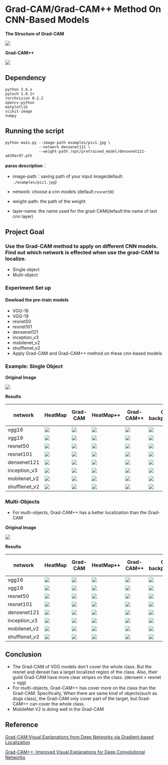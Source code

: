 # Grad-CAM/Grad-CAM++ Method On CNN-Based Models




**The Structure of Grad-CAM**

![](examples/grad-cam.jpg)



**Grad-CAM++**

![](examples/Grad-CAM++.png)



## Dependency

```wiki
python 3.6.x
pytoch 1.0.1+
torchvision 0.2.2
opencv-python
matplotlib
scikit-image
numpy
```



## Running the script

```shell
python main.py --image-path examples/pic1.jpg \
               --network densenet121 \
               --weight-path /opt/pretrained_model/densenet121-a639ec97.pth
```

**paras description**：

- image-path：saving path of your input image(default: `./examples/pic1.jpg`)

- network: choose a cnn models (default:`resnet50`)
- weight-path: the path of the weight 
- layer-name: the name used for the grad-CAM(default:the name of last cnn layer)


## Project Goal


### Use the Grad-CAM method to apply on different CNN models. Find out which network is effected when use the grad-CAM to localize. 
- Single object
- Multi-object

### Experiment Set up
#### Dowload the pre-train models
- VGG-16
- VGG-19
- resnet50
- resnet101
- densenet121
- inception_v3
- mobilenet_v2
- shufflenet_v2
- Apply Grad-CAM and Grad-CAM++ method on these cnn-based models

### Example: Single Object


**Original Image**

![](/examples/pic1.jpg)

**Results**

| network      | HeatMap                                   | Grad-CAM                              | HeatMap++                                   | Grad-CAM++                              | Guided backpropagation               | Guided Grad-CAM                          |
| ------------ | ----------------------------------------- | ------------------------------------- | ------------------------------------------- | --------------------------------------- | ------------------------------------ | ---------------------------------------- |
| vgg16        | ![](results/pic1-vgg16-heatmap.jpg)       | ![](results/pic1-vgg16-cam.jpg)       | ![](results/pic1-vgg16-heatmap++.jpg)       | ![](results/pic1-vgg16-cam++.jpg)       | ![](results/pic1-vgg16-gb.jpg)       | ![](results/pic1-vgg16-cam_gb.jpg)       |
| vgg19        | ![](results/pic1-vgg19-heatmap.jpg)       | ![](results/pic1-vgg19-cam.jpg)       | ![](results/pic1-vgg19-heatmap++.jpg)       | ![](results/pic1-vgg19-cam++.jpg)       | ![](results/pic1-vgg19-gb.jpg)       | ![](results/pic1-vgg19-cam_gb.jpg)       |
| resnet50     | ![](results/pic1-resnet50-heatmap.jpg)    | ![](results/pic1-resnet50-cam.jpg)    | ![](results/pic1-resnet50-heatmap++.jpg)    | ![](results/pic1-resnet50-cam++.jpg)    | ![](results/pic1-resnet50-gb.jpg)    | ![](results/pic1-resnet50-cam_gb.jpg)    |
| resnet101    | ![](results/pic1-resnet101-heatmap.jpg)   | ![](results/pic1-resnet101-cam.jpg)   | ![](results/pic1-resnet101-heatmap++.jpg)   | ![](results/pic1-resnet50-cam++.jpg)    | ![](results/pic1-resnet101-gb.jpg)   | ![](results/pic1-resnet101-cam_gb.jpg)   |
| densenet121  | ![](results/pic1-densenet121-heatmap.jpg) | ![](results/pic1-densenet121-cam.jpg) | ![](results/pic1-densenet121-heatmap++.jpg) | ![](results/pic1-densenet121-cam++.jpg) | ![](results/pic1-densenet121-gb.jpg) | ![](results/pic1-densenet121-cam_gb.jpg) |
| inception_v3 | ![](results/pic1-inception-heatmap.jpg)   | ![](results/pic1-inception-cam.jpg)   | ![](results/pic1-inception-heatmap++.jpg)   | ![](results/pic1-inception-cam++.jpg)   | ![](results/pic1-inception-gb.jpg)   | ![](results/pic1-inception-cam_gb.jpg)   |
| mobilenet_v2 | ![](results/pic1-mobilenet_v2-heatmap.jpg)   | ![](results/pic1-mobilenet_v2-cam.jpg)   | ![](results/pic1-mobilenet_v2-heatmap++.jpg)   | ![](results/pic1-mobilenet_v2-cam++.jpg)   | ![](results/pic1-mobilenet_v2-gb.jpg)   | ![](results/pic1-mobilenet_v2-cam_gb.jpg)   |
| shufflenet_v2 | ![](results/pic1-shufflenet_v2-heatmap.jpg)   | ![](results/pic1-shufflenet_v2-cam.jpg)   | ![](results/pic1-shufflenet_v2-heatmap++.jpg)   | ![](results/pic1-shufflenet_v2-cam++.jpg)   | ![](results/pic1-shufflenet_v2-gb.jpg)   | ![](results/pic1-shufflenet_v2-cam_gb.jpg)   |

### Multi-Objects

- For multi-objects, Grad-CAM++ has a better localization than the Grad-CAM

**Original Image**

![](./examples/multiple_dogs.jpg)

**Results**

| network      | HeatMap                                   | Grad-CAM                              | HeatMap++                                   | Grad-CAM++                              | Guided backpropagation               | Guided Grad-CAM                          |
| ------------ | ----------------------------------------- | ------------------------------------- | ------------------------------------------- | --------------------------------------- | ------------------------------------ | ---------------------------------------- |
| vgg16        | ![](results/multiple_dogs-vgg16-heatmap.jpg)       | ![](results/multiple_dogs-vgg16-cam.jpg)       | ![](results/multiple_dogs-vgg16-heatmap++.jpg)       | ![](results/multiple_dogs-vgg16-cam++.jpg)       | ![](results/multiple_dogs-vgg16-gb.jpg)       | ![](results/multiple_dogs-vgg16-cam_gb.jpg)       |
| vgg19        | ![](results/multiple_dogs-vgg19-heatmap.jpg)       | ![](results/multiple_dogs-vgg19-cam.jpg)       | ![](results/multiple_dogs-vgg19-heatmap++.jpg)       | ![](results/multiple_dogs-vgg19-cam++.jpg)       | ![](results/multiple_dogs-vgg19-gb.jpg)       | ![](results/multiple_dogs-vgg19-cam_gb.jpg)       |
| resnet50     | ![](results/multiple_dogs-resnet50-heatmap.jpg)    | ![](results/multiple_dogs-resnet50-cam.jpg)    | ![](results/multiple_dogs-resnet50-heatmap++.jpg)    | ![](results/multiple_dogs-resnet50-cam++.jpg)    | ![](results/multiple_dogs-resnet50-gb.jpg)    | ![](results/multiple_dogs-resnet50-cam_gb.jpg)    |
| resnet101    | ![](results/multiple_dogs-resnet101-heatmap.jpg)   | ![](results/multiple_dogs-resnet101-cam.jpg)   | ![](results/multiple_dogs-resnet101-heatmap++.jpg)   | ![](results/multiple_dogs-resnet50-cam++.jpg)    | ![](results/multiple_dogs-resnet101-gb.jpg)   | ![](results/multiple_dogs-resnet101-cam_gb.jpg)   |
| densenet121  | ![](results/multiple_dogs-densenet121-heatmap.jpg) | ![](results/multiple_dogs-densenet121-cam.jpg) | ![](results/multiple_dogs-densenet121-heatmap++.jpg) | ![](results/multiple_dogs-densenet121-cam++.jpg) | ![](results/multiple_dogs-densenet121-gb.jpg) | ![](results/multiple_dogs-densenet121-cam_gb.jpg) |
| inception_v3 | ![](results/multiple_dogs-inception-heatmap.jpg)   | ![](results/multiple_dogs-inception-cam.jpg)   | ![](results/multiple_dogs-inception-heatmap++.jpg)   | ![](results/multiple_dogs-inception-cam++.jpg)   | ![](results/multiple_dogs-inception-gb.jpg)   | ![](results/multiple_dogs-inception-cam_gb.jpg)   |
| mobilenet_v2 | ![](results/multiple_dogs-mobilenet_v2-heatmap.jpg)   | ![](results/multiple_dogs-mobilenet_v2-cam.jpg)   | ![](results/multiple_dogs-mobilenet_v2-heatmap++.jpg)   | ![](results/multiple_dogs-mobilenet_v2-cam++.jpg)   | ![](results/multiple_dogs-mobilenet_v2-gb.jpg)   | ![](results/multiple_dogs-mobilenet_v2-cam_gb.jpg)   |
| shufflenet_v2 | ![](results/multiple_dogs-shufflenet_v2-heatmap.jpg)   | ![](results/multiple_dogs-shufflenet_v2-cam.jpg)   | ![](results/multiple_dogs-shufflenet_v2-heatmap++.jpg)   | ![](results/multiple_dogs-shufflenet_v2-cam++.jpg)   | ![](results/multiple_dogs-shufflenet_v2-gb.jpg)   | ![](results/multiple_dogs-shufflenet_v2-cam_gb.jpg)   |

 

## Conclusion

- The Grad-CAM of VGG models don't cover the whole class. But the resnet and denset has a larget localized region of the class. Also, their guild Grad-CAM have more clear stripes on the class. (densent > resnet > vgg)
- For multi-objects, Grad-CAM++ has cover more on the class than the Grad-CAM. Specifically, When there are same kind of objects(such as dogs class), the Grad-CAM only cover part of the target, but Grad-CAM++ can cover the whole class.
- MobileNet V2 is doing well in the Grad-CAM


## Reference
[Grad-CAM:Visual Explanations from Deep Networks via Gradient-based Localization](https://arxiv.org/pdf/1610.02391)

[Grad-CAM++: Improved Visual Explanations for Deep Convolutional Networks](https://arxiv.org/pdf/1710.11063.pdf)










